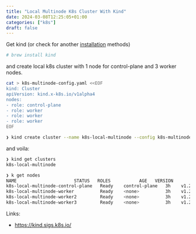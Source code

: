 ```yaml
---
title: "Local Multinode K8s Cluster With Kind"
date: 2024-03-08T12:25:05+01:00
categories: ["k8s"]
draft: false
---
```


Get kind (or check for another [installation](https://kind.sigs.k8s.io/docs/user/quick-start/#installation) methods)
```bash
# brew install kind
```



and create local k8s cluster with 1 node for control-plane and 3 worker nodes.
```bash
cat > k8s-multinode-config.yaml <<EOF
kind: Cluster
apiVersion: kind.x-k8s.io/v1alpha4
nodes:
- role: control-plane
- role: worker
- role: worker
- role: worker
EOF
```

```bash
❯ kind create cluster --name k8s-local-multinode --config k8s-multinode-config.yaml
```

and voila:
```bash
❯ kind get clusters
k8s-local-multinode
```

```bash
❯ k get nodes
NAME                      STATUS   ROLES           AGE   VERSION
k8s-local-multinode-control-plane   Ready    control-plane   3h    v1.29.2
k8s-local-multinode-worker          Ready    <none>          3h    v1.29.2
k8s-local-multinode-worker2         Ready    <none>          3h    v1.29.2
k8s-local-multinode-worker3         Ready    <none>          3h    v1.29.2
```


Links:
- https://kind.sigs.k8s.io/
